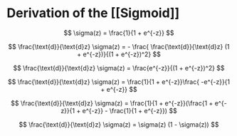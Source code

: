 # Derivation of the [[Sigmoid]]

$$
\sigma(z) = \frac{1}{1 + e^{-z}}
$$

$$
\frac{\text{d}}{\text{d}z} \sigma(z) = - \frac{ \frac{\text{d}}{\text{d}z} (1 + e^{-z})}{(1 + e^{-z})^2}
$$

$$
\frac{\text{d}}{\text{d}z} \sigma(z) = \frac{e^{-z}}{(1 + e^{-z})^2}
$$

$$
\frac{\text{d}}{\text{d}z} \sigma(z) = \frac{1}{1 + e^{-z}}\frac{ -e^{-z}}{1 + e^{-z}}
$$

$$
\frac{\text{d}}{\text{d}z} \sigma(z) = \frac{1}{1 + e^{-z}}(\frac{1 + e^{-z}}{1 + e^{-z}} - \frac{1}{1 + e^{-z}})
$$

$$
\frac{\text{d}}{\text{d}z} \sigma(z) = 
\sigma(z) (1 - \sigma(z))
$$
